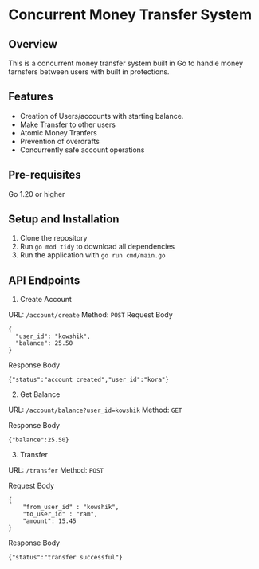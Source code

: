 # Concurrent Money Transfer System

## Overview

This is a concurrent money transfer system built in Go to handle money tarnsfers between users with built in protections.

## Features

- Creation of Users/accounts with starting balance.
- Make Transfer to other users
- Atomic Money Tranfers
- Prevention of overdrafts
- Concurrently safe account operations

## Pre-requisites

Go 1.20 or higher

## Setup and Installation

1. Clone the repository
2. Run `go mod tidy` to download all dependencies
3. Run the application with `go run cmd/main.go`

## API Endpoints

1. Create Account

URL: `/account/create`
Method: `POST`
Request Body
```
{
  "user_id": "kowshik",
  "balance": 25.50
}
```

Response Body
```
{"status":"account created","user_id":"kora"}
```

2. Get Balance

URL: `/account/balance?user_id=kowshik`
Method: `GET`

Response Body
```
{"balance":25.50}
```

3. Transfer

URL: `/transfer`
Method: `POST`

Request Body
```
{
    "from_user_id" : "kowshik",
    "to_user_id" : "ram",
    "amount": 15.45
}
```

Response Body
```
{"status":"transfer successful"}
```
